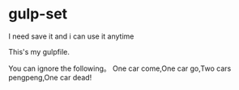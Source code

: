 # gulp-set
I need save it and i can use it anytime

This's my gulpfile.

You can ignore  the following。
One car come,One car go,Two cars pengpeng,One car dead!
